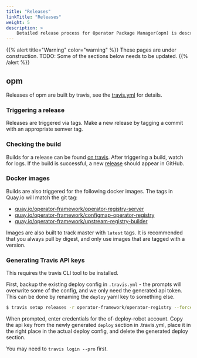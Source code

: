 ```yaml
---
title: "Releases"
linkTitle: "Releases"
weight: 5
description: >
    Detailed release process for Operator Package Manager(opm) is described here.
---
```


{{% alert title="Warning" color="warning" %}}
These pages are under construction. TODO: Some of the sections below needs to be updated.
{{% /alert %}}


## opm

Releases of opm are built by travis, see the [travis.yml](../../.travis.yml) for details.

### Triggering a release

Releases are triggered via tags. Make a new release by tagging a commit with an appropriate semver tag.

### Checking the build

Builds for a release can be found [on travis](https://travis-ci.com/operator-framework/operator-registry). After triggering a build, watch for logs. If the build is successful, a new [release](https://github.com/operator-framework/operator-registry) should appear in GitHub.

### Docker images

Builds are also triggered for the following docker images. The tags in Quay.io will match the git tag:

 - [quay.io/operator-framework/operator-registry-server](https://quay.io/repository/operator-framework/operator-registry-server)
 - [quay.io/operator-framework/configmap-operator-registry](https://quay.io/repository/operator-framework/configmap-operator-registry)
 - [quay.io/operator-framework/upstream-registry-builder](https://quay.io/repository/operator-framework/upstream-registry-builder?tab=tags)
 
 Images are also built to track master with `latest` tags. It is recommended that you always pull by digest, and only use images that are tagged with a version.
 
 
### Generating Travis API keys

This requires the travis CLI tool to be installed.

First, backup the existing deploy config in `.travis.yml` - the prompts will overwrite some of the config, and 
we only need the generated api token. This can be done by renaming the `deploy` yaml key to something else.

```sh
$ travis setup releases -r operator-framework/operator-registry --force --pro
```

When prompted, enter credentials for the of-deploy-robot account. Copy the api key from the newly generated `deploy` section in .travis.yml, place
it in the right place in the actual deploy config, and delete the generated deploy section.

You may need to `travis login --pro` first.
